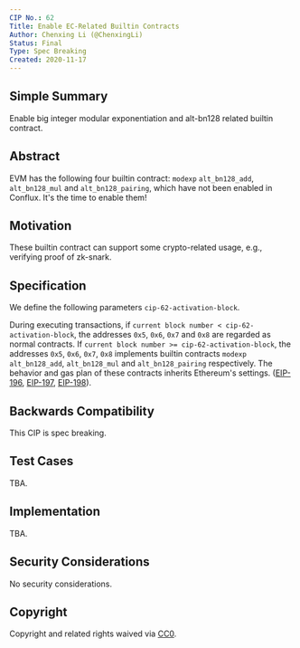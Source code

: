 ```yaml
---
CIP No.: 62
Title: Enable EC-Related Builtin Contracts
Author: Chenxing Li (@ChenxingLi)
Status: Final
Type: Spec Breaking
Created: 2020-11-17
---
```


## Simple Summary
Enable big integer modular exponentiation and alt-bn128 related builtin contract. 

## Abstract
EVM has the following four builtin contract: `modexp` `alt_bn128_add`, `alt_bn128_mul` and `alt_bn128_pairing`, which have not been enabled in Conflux. It's the time to enable them!   

## Motivation
These builtin contract can support some crypto-related usage, e.g., verifying proof of zk-snark. 

## Specification
<!--The technical specification should describe the syntax and semantics of any new feature. The specification should be detailed enough to allow competing, interoperable implementations for any of the current Conflux platforms ([conflux-rust](https://github.com/Conflux-Chain/conflux-rust)).-->

We define the following parameters `cip-62-activation-block`.

During executing transactions, if `current block number < cip-62-activation-block`, the addresses `0x5`, `0x6`, `0x7` and `0x8` are regarded as normal contracts. If `current block number >= cip-62-activation-block`, the addresses `0x5`, `0x6`, `0x7`, `0x8` implements builtin contracts `modexp` `alt_bn128_add`, `alt_bn128_mul` and `alt_bn128_pairing` respectively. The behavior and gas plan of these contracts inherits Ethereum's settings. ([EIP-196](https://github.com/ethereum/EIPs/blob/master/EIPS/eip-196.md), [EIP-197](https://github.com/ethereum/EIPs/blob/master/EIPS/eip-197.md), [EIP-198](https://github.com/ethereum/EIPs/blob/master/EIPS/eip-198.md)). 

## Backwards Compatibility

This CIP is spec breaking. 

## Test Cases

TBA.

## Implementation

TBA.

## Security Considerations

No security considerations. 


## Copyright
Copyright and related rights waived via [CC0](https://creativecommons.org/publicdomain/zero/1.0/).
